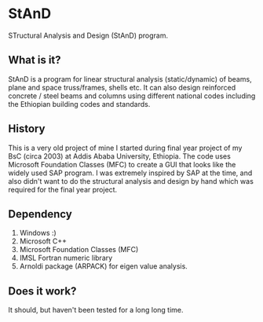 # StAnD
STructural Analysis and Design (StAnD) program. 

## What is it?
StAnD is a program for linear structural analysis (static/dynamic) of beams, plane and space truss/frames,
shells etc. It can also design reinforced concrete / steel beams and columns using different national codes
including the Ethiopian building codes and standards. 

## History
This is a very old project of mine I started during final year project of my BsC (circa 2003) at 
Addis Ababa University, Ethiopia. The code uses 
Microsoft Foundation Classes (MFC) to create a GUI that looks like the widely used SAP program. I was extremely
inspired by SAP at the time, and also didn't want to do the structural analysis and design by hand which was 
required for the final year project.

## Dependency
  1. Windows :)
  2. Microsoft C++
  3. Microsoft Foundation Classes (MFC)
  4. IMSL Fortran numeric library
  5. Arnoldi package (ARPACK) for eigen value analysis.

## Does it work?
It should, but haven't been tested for a long long time.
